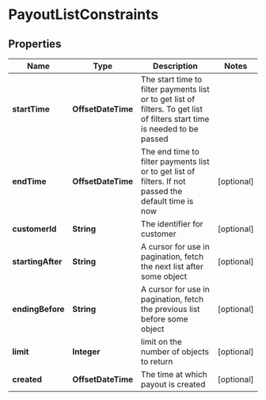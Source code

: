 

# PayoutListConstraints


## Properties

| Name | Type | Description | Notes |
|------------ | ------------- | ------------- | -------------|
|**startTime** | **OffsetDateTime** | The start time to filter payments list or to get list of filters. To get list of filters start time is needed to be passed |  |
|**endTime** | **OffsetDateTime** | The end time to filter payments list or to get list of filters. If not passed the default time is now |  [optional] |
|**customerId** | **String** | The identifier for customer |  [optional] |
|**startingAfter** | **String** | A cursor for use in pagination, fetch the next list after some object |  [optional] |
|**endingBefore** | **String** | A cursor for use in pagination, fetch the previous list before some object |  [optional] |
|**limit** | **Integer** | limit on the number of objects to return |  [optional] |
|**created** | **OffsetDateTime** | The time at which payout is created |  [optional] |



